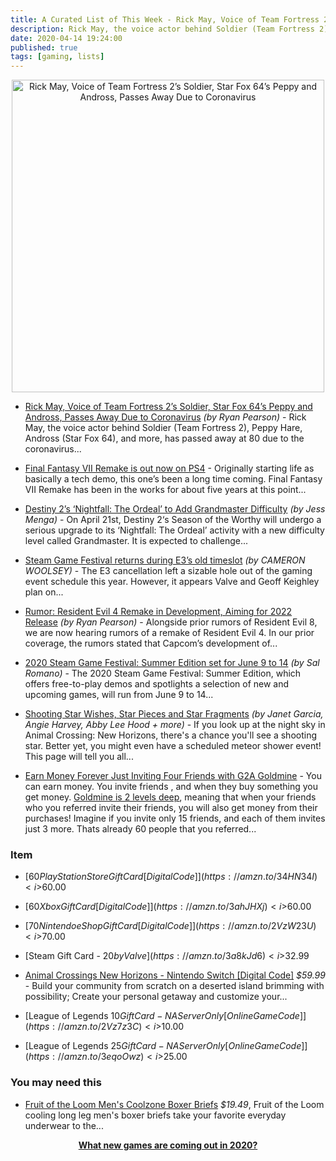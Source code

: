 ```yaml
---
title: A Curated List of This Week - Rick May, Voice of Team Fortress 2’s Soldier Passes Away Due to Coronavirus and more
description: Rick May, the voice actor behind Soldier (Team Fortress 2), Peppy Hare, Andross (Star Fox 64), and more, has passed away at 80 due to the coronavirus...
date: 2020-04-14 19:24:00
published: true
tags: [gaming, lists]
---
```


<p align="center">
    <a href="#" >
        <img src="https://media.nichegamer.com/wp-content/uploads/2020/04/13171826/Rick-May-04-13-2020.jpg" alt="Rick May, Voice of Team Fortress 2’s Soldier, Star Fox 64’s Peppy and Andross, Passes Away Due to Coronavirus" width="500" />
    </a>
</p>


*   [Rick May, Voice of Team Fortress 2’s Soldier, Star Fox 64’s Peppy and Andross, Passes Away Due to Coronavirus](https://nichegamer.com/2020/04/13/rick-may-voice-of-team-fortress-2s-soldier-star-fox-64s-peppy-and-andross-passes-away-due-to-coronavirus/) <i>(by Ryan Pearson)</i> - Rick May, the voice actor behind Soldier (Team Fortress 2), Peppy Hare, Andross (Star Fox 64), and more, has passed away at 80 due to the coronavirus...

*   [Final Fantasy VII Remake is out now on PS4](https://amzn.to/3e4CRaS) - Originally starting life as basically a tech demo, this one’s been a long time coming. Final Fantasy VII Remake has been in the works for about five years at this point...

*   [Destiny 2’s ‘Nightfall: The Ordeal’ to Add Grandmaster Difficulty](https://attackofthefanboy.com/news/destiny-2s-nightfall-the-ordeal-to-add-grandmaster-difficulty/) <i>(by Jess Menga)</i> - On April 21st, Destiny 2‘s Season of the Worthy will undergo a serious upgrade to its ‘Nightfall: The Ordeal’ activity with a new difficulty level called Grandmaster. It is expected to challenge...

*   [Steam Game Festival returns during E3’s old timeslot](https://www.pcinvasion.com/steam-game-festival-summer-2020/) <i>(by CAMERON WOOLSEY)</i> - The E3 cancellation left a sizable hole out of the gaming event schedule this year. However, it appears Valve and Geoff Keighley plan on...

*   [Rumor: Resident Evil 4 Remake in Development, Aiming for 2022 Release](https://nichegamer.com/2020/04/13/rumor-resident-evil-4-remake-in-development-aiming-for-2022-release/) <i>(by Ryan Pearson)</i> - Alongside prior rumors of Resident Evil 8, we are now hearing rumors of a remake of Resident Evil 4. In our prior coverage, the rumors stated that Capcom’s development of...

*   [2020 Steam Game Festival: Summer Edition set for June 9 to 14](https://www.gematsu.com/2020/04/2020-steam-game-festival-summer-edition-set-for-june-9-to-14) <i>(by Sal Romano)</i> - The 2020 Steam Game Festival: Summer Edition, which offers free-to-play demos and spotlights a selection of new and upcoming games, will run from June 9 to 14...

*   [Shooting Star Wishes, Star Pieces and Star Fragments](https://www.ign.com/wikis/animal-crossing-new-horizons/Shooting_Star_Wishes,_Star_Pieces_and_Star_Fragments) <i>(by Janet Garcia, Angie Harvey, Abby Lee Hood + more)</i> - If you look up at the night sky in Animal Crossing: New Horizons, there's a chance you'll see a shooting star. Better yet, you might even have a scheduled meteor shower event! This page will tell you all...

*   [Earn Money Forever Just Inviting Four Friends with G2A Goldmine](https://www.g2a.com/r/affiliate-partners) - You can earn money. You invite friends , and when they buy something you get money. [Goldmine is 2 levels deep](https://www.g2a.com/r/affiliate-partners), meaning that when your friends who you referred invite their friends, you will also get money from their purchases! Imagine if you invite only 15 friends, and each of them invites just 3 more. Thats already 60 people that you referred...


### Item

*   [$60 PlayStation Store Gift Card [Digital Code]](https://amzn.to/34HN34I) <i>$60.00</i>

*   [$60 Xbox Gift Card [Digital Code]](https://amzn.to/3ahJHXj) <i>$60.00</i>

*   [$70 Nintendo eShop Gift Card [Digital Code]](https://amzn.to/2VzW23U) <i>$70.00</i>

*   [Steam Gift Card - $20 by Valve](https://amzn.to/3a8kJd6) <i>$32.99</i>

*   [Animal Crossings New Horizons - Nintendo Switch [Digital Code]](https://amzn.to/2VaSFSa) <i>$59.99</i> - Build your community from scratch on a deserted island brimming with possibility; Create your personal getaway and customize your...

*   [League of Legends $10 Gift Card - NA Server Only [Online Game Code]](https://amzn.to/2Vz7z3C) <i>$10.00</i>

*   [League of Legends $25 Gift Card - NA Server Only [Online Game Code]](https://amzn.to/3eqoOwz) <i>$25.00</i>


### You may need this

*   [Fruit of the Loom Men's Coolzone Boxer Briefs](https://amzn.to/2QTrYyJ) <i>$19.49</i>, Fruit of the Loom cooling long leg men's boxer briefs take your favorite everyday underwear to the...


<p align="center">
    <a href="https://www.gamivo.com?glv=1fmnglvd">
        <strong>
            What new games are coming out in 2020?
        </strong>
    </a>
</p>